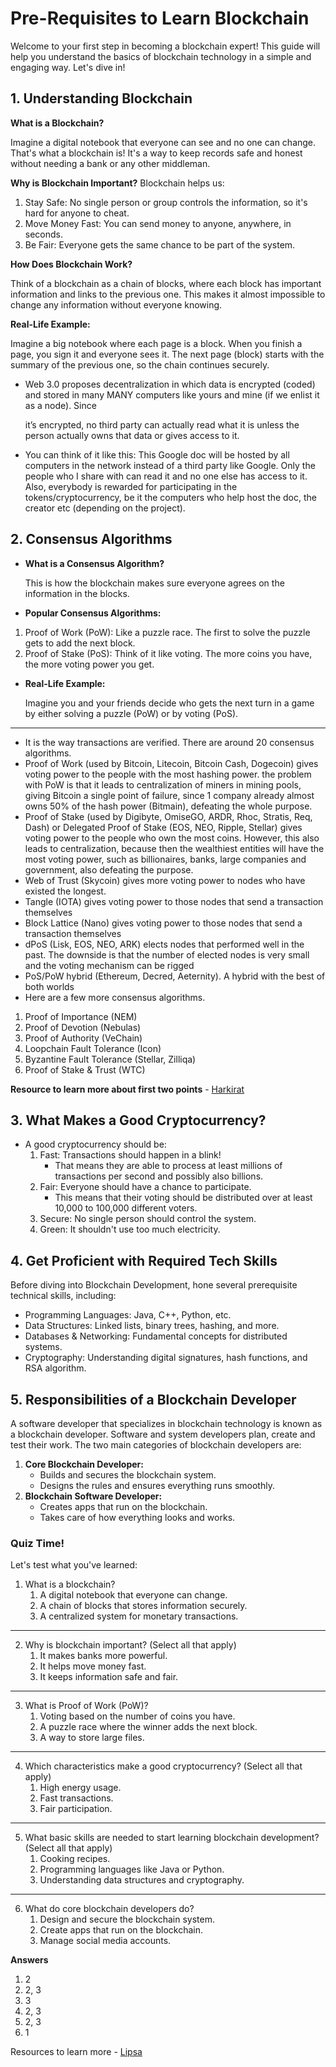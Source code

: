 # Pre-Requisites to Learn Blockchain

Welcome to your first step in becoming a blockchain expert! This guide will help you understand the basics of blockchain technology in a simple and engaging way. Let's dive in!

## 1\. Understanding Blockchain

**What is a Blockchain?**

Imagine a digital notebook that everyone can see and no one can change. That's what a blockchain is! It's a way to keep records safe and honest without needing a bank or any other middleman.

**Why is Blockchain Important?** Blockchain helps us:

1. Stay Safe: No single person or group controls the information, so it's hard for anyone to cheat.
1. Move Money Fast: You can send money to anyone, anywhere, in seconds.
1. Be Fair: Everyone gets the same chance to be part of the system.

**How Does Blockchain Work?**

Think of a blockchain as a chain of blocks, where each block has important information and links to the previous one. This makes it almost impossible to change any information without everyone knowing.

**Real-Life Example:**

Imagine a big notebook where each page is a block. When you finish a page, you sign it and everyone sees it. The next page (block) starts with the summary of the previous one, so the chain continues securely.

- Web 3.0 proposes decentralization in which data is encrypted (coded) and stored in many MANY computers like yours and mine (if we enlist it as a node). Since

  it’s encrypted, no third party can actually read what it is unless the person actually owns that data or gives access to it.

- You can think of it like this: This Google doc will be hosted by all computers in the network instead of a third party like Google. Only the people who I share with can read it and no one else has access to it. Also, everybody is rewarded for participating in the tokens/cryptocurrency, be it the computers who help host the doc, the creator etc (depending on the project).

## 2\. Consensus Algorithms

- **What is a Consensus Algorithm?**

  This is how the blockchain makes sure everyone agrees on the information in the blocks.

- **Popular Consensus Algorithms:**
1. Proof of Work (PoW): Like a puzzle race. The first to solve the puzzle gets to add the next block.
1. Proof of Stake (PoS): Think of it like voting. The more coins you have, the more voting power you get.
- **Real-Life Example:**

  Imagine you and your friends decide who gets the next turn in a game by either solving a puzzle (PoW) or by voting (PoS).

---
- It is the way transactions are verified. There are around 20 consensus algorithms.
- Proof of Work (used by Bitcoin, Litecoin, Bitcoin Cash, Dogecoin) gives voting power to the people with the most hashing power. the problem with PoW is that it leads to centralization of miners in mining pools, giving Bitcoin a single point of failure, since 1 company already almost owns 50% of the hash power (Bitmain), defeating the whole purpose.
- Proof of Stake (used by Digibyte, OmiseGO, ARDR, Rhoc, Stratis, Req, Dash) or Delegated Proof of Stake (EOS, NEO, Ripple, Stellar) gives voting power to the people who own the most coins. However, this also leads to centralization, because then the wealthiest entities will have the most voting power, such as billionaires, banks, large companies and government, also defeating the purpose.
- Web of Trust (Skycoin) gives more voting power to nodes who have existed the longest.
- Tangle (IOTA) gives voting power to those nodes that send a transaction themselves
- Block Lattice (Nano) gives voting power to those nodes that send a transaction themselves
- dPoS (Lisk, EOS, NEO, ARK) elects nodes that performed well in the past. The downside is that the number of elected nodes is very small and the voting mechanism can be rigged
- PoS/PoW hybrid (Ethereum, Decred, Aeternity). A hybrid with the best of both worlds
- Here are a few more consensus algorithms.
1. Proof of Importance (NEM)
1. Proof of Devotion (Nebulas)
1. Proof of Authority (VeChain)
1. Loopchain Fault Tolerance (Icon)
1. Byzantine Fault Tolerance (Stellar, Zilliqa)
1. Proof of Stake & Trust (WTC)

**Resource to learn more about first two points** - [Harkirat](https://youtu.be/8NeZgmSfbYg?si=2Jo-hCbWfSx4H-Xw)

## 3\. What Makes a Good Cryptocurrency?

- A good cryptocurrency should be:
  1. Fast: Transactions should happen in a blink!
       - That means they are able to process at least millions of transactions per second and possibly also billions.
  2. Fair: Everyone should have a chance to participate.
     - This means that their voting should be distributed over at least 10,000 to 100,000 different voters.
  3. Secure: No single person should control the system.
  4. Green: It shouldn't use too much electricity.
## 4. Get Proficient with Required Tech Skills

Before diving into Blockchain Development, hone several prerequisite technical skills, including:

- Programming Languages: Java, C++, Python, etc.
- Data Structures: Linked lists, binary trees, hashing, and more.
- Databases & Networking: Fundamental concepts for distributed systems.
- Cryptography: Understanding digital signatures, hash functions, and RSA algorithm.
## 5. Responsibilities of a Blockchain Developer

A software developer that specializes in blockchain technology is known as a blockchain developer. Software and system developers plan, create and test their work. The two main categories of blockchain developers are:

1. **Core Blockchain Developer:**
   - Builds and secures the blockchain system.
   - Designs the rules and ensures everything runs smoothly.
2. **Blockchain Software Developer:**
   - Creates apps that run on the blockchain.
   - Takes care of how everything looks and works.

### **Quiz Time!**

Let's test what you've learned:

1. What is a blockchain?
   1. A digital notebook that everyone can change.
   2. A chain of blocks that stores information securely.
   3. A centralized system for monetary transactions.
---
2. Why is blockchain important? (Select all that apply)
   1. It makes banks more powerful.
   2. It helps move money fast.
   3. It keeps information safe and fair.
---
3. What is Proof of Work (PoW)?
   1.  Voting based on the number of coins you have.
   2.  A puzzle race where the winner adds the next block.
   3.  A way to store large files.
---
4.  Which characteristics make a good cryptocurrency? (Select all that apply)
    1.  High energy usage.
    2.  Fast transactions.
    3.  Fair participation.
---
5.  What basic skills are needed to start learning blockchain development? (Select all that apply)
    1.  Cooking recipes.
    2.  Programming languages like Java or Python.
    3.  Understanding data structures and cryptography.
---
6.  What do core blockchain developers do?
    1.  Design and secure the blockchain system.
    2.  Create apps that run on the blockchain.
    3.  Manage social media accounts.

**Answers**

1. 2
2. 2, 3
3. 3
4. 2, 3
5. 2, 3
6. 1

Resources to learn more - [Lipsa](https://docs.google.com/document/d/15gEmCJU-uhZ1YstgriB82gDMT4GtAUO9mTI0dFgXC_A/edit?sale_id=v2j1xpXqYo2A_fGERmrarQ%3D%3D&product_id=QrjMAnpMPbhDh7yUZKrApw%3D%3D&product_permalink=ujbad)
